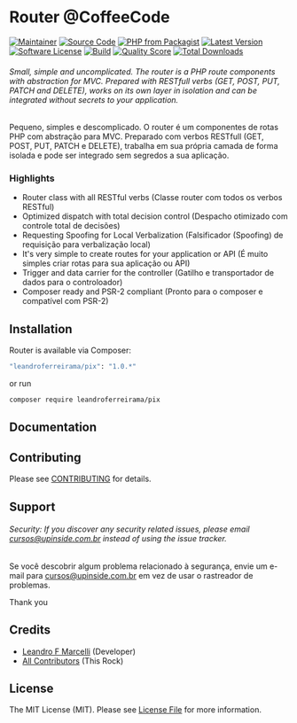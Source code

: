 # Router @CoffeeCode

[![Maintainer](http://img.shields.io/badge/maintainer-@leandroferreirama-blue.svg?style=flat-square)](https://twitter.com/leandroferreirama)
[![Source Code](http://img.shields.io/badge/source-leandroferreirama/pix-blue.svg?style=flat-square)](https://github.com/leandroferreirama/pix)
[![PHP from Packagist](https://img.shields.io/packagist/php-v/leandroferreirama/pix.svg?style=flat-square)](https://packagist.org/packages/leandroferreirama/pix)
[![Latest Version](https://img.shields.io/github/release/leandroferreirama/pix.svg?style=flat-square)](https://github.com/leandroferreirama/pix/releases)
[![Software License](https://img.shields.io/badge/license-MIT-brightgreen.svg?style=flat-square)](LICENSE)
[![Build](https://img.shields.io/scrutinizer/build/g/leandroferreirama/pix.svg?style=flat-square)](https://scrutinizer-ci.com/g/leandroferreirama/pix)
[![Quality Score](https://img.shields.io/scrutinizer/g/leandroferreirama/pix.svg?style=flat-square)](https://scrutinizer-ci.com/g/leandroferreirama/pix)
[![Total Downloads](https://img.shields.io/packagist/dt/leandroferreirama/pix.svg?style=flat-square)](https://packagist.org/packages/leandroferreirama/pix)

###### Small, simple and uncomplicated. The router is a PHP route components with abstraction for MVC. Prepared with RESTfull verbs (GET, POST, PUT, PATCH and DELETE), works on its own layer in isolation and can be integrated without secrets to your application.

Pequeno, simples e descomplicado. O router é um componentes de rotas PHP com abstração para MVC. Preparado com verbos RESTfull (GET, POST, PUT, PATCH e DELETE), trabalha em sua própria camada de forma isolada e pode ser integrado sem segredos a sua aplicação.


### Highlights

- Router class with all RESTful verbs (Classe router com todos os verbos RESTful)
- Optimized dispatch with total decision control (Despacho otimizado com controle total de decisões)
- Requesting Spoofing for Local Verbalization (Falsificador (Spoofing) de requisição para verbalização local)
- It's very simple to create routes for your application or API (É muito simples criar rotas para sua aplicação ou API)
- Trigger and data carrier for the controller (Gatilho e transportador de dados para o controloador)
- Composer ready and PSR-2 compliant (Pronto para o composer e compatível com PSR-2)

## Installation

Router is available via Composer:

```bash
"leandroferreirama/pix": "1.0.*"
```

or run

```bash
composer require leandroferreirama/pix
```

## Documentation



## Contributing

Please see [CONTRIBUTING](https://github.com/leandroferreirama/pix/blob/master/CONTRIBUTING.md) for details.

## Support

###### Security: If you discover any security related issues, please email cursos@upinside.com.br instead of using the issue tracker.

Se você descobrir algum problema relacionado à segurança, envie um e-mail para cursos@upinside.com.br em vez de usar o rastreador de problemas.

Thank you

## Credits

- [Leandro F Marcelli](https://github.com/leandroferreirama) (Developer)
- [All Contributors](https://github.com/leandroferreirama/pix/contributors) (This Rock)

## License

The MIT License (MIT). Please see [License File](https://github.com/leandroferreirama/pix/blob/master/LICENSE) for more information.